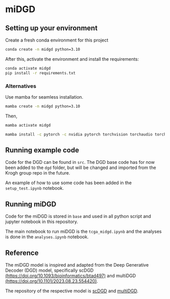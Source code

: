 # miDGD

## Setting up your environment

Create a fresh conda environment for this project

```bash
conda create -n midgd python=3.10
```

After this, activate the environment and install the requirements:

```bash
conda activate midgd
pip install -r requirements.txt
```

### Alternatives

Use mamba for seamless installation.

```bash
mamba create -n midgd python=3.10
```

Then,

```bash
mamba activate midgd

mamba install -c pytorch -c nvidia pytorch torchvision torchaudio torchmetrics pytorch-cuda=11.8 scikit-learn pandas numpy matplotlib seaborn wandb tqdm
```

## Running example code

Code for the DGD can be found in `src`. The DGD base code has for now been added to the `dgd` folder, but will be changed and imported from the Krogh group repo in the future.

An example of how to use some code has been added in the `setup_test.ipynb` notebook.

## Running miDGD

Code for the miDGD is stored in `base` and used in all python script and jupyter notebook in this repository.

The main notebook to run miDGD is the `tcga_midgd.ipynb` and the analyses is done in the `analyses.ipynb` notebook.

## Reference

The miDGD model is inspired and adapted from the Deep Generative Decoder (DGD) model, specifically scDGD [(https://doi.org/10.1093/bioinformatics/btad497)](https://doi.org/10.1093/bioinformatics/btad497) and multiDGD [(https://doi.org/10.1101/2023.08.23.554420)](https://doi.org/10.1101/2023.08.23.554420). 

The repository of the respective model is [scDGD](https://github.com/Center-for-Health-Data-Science/scDGD/) and [multiDGD](https://github.com/Center-for-Health-Data-Science/multiDGD).
